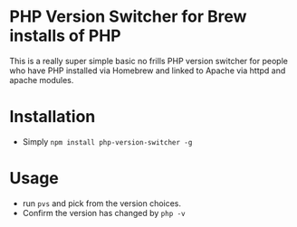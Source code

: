 # PHP Version Switcher for Brew installs of PHP
This is a really super simple basic no frills PHP version switcher for people who have PHP installed via Homebrew and linked to Apache via httpd and apache modules.

# Installation
- Simply `npm install php-version-switcher -g`

# Usage
- run `pvs` and pick from the version choices.
- Confirm the version has changed by `php -v`
